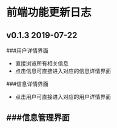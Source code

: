 # 前端功能更新日志
## v0.1.3 2019-07-22

###用户详情界面
- 直接浏览所有相关信息
- 点击信息可直接进入对应的信息详情界面

###信息详情界面
- 点击用户可直接进入对应的用户详情界面

###信息管理界面
- 
